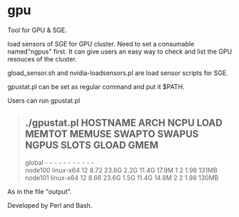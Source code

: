 gpu
===

Tool for GPU & SGE.

load sensors of SGE for GPU cluster. Need to set a consumable named"ngpus" first. It can give users an easy way to check and list the GPU resouces of the cluster.

gload_sensor.sh and nvidia-loadsensors.pl are load sensor scripts for SGE. 

gpustat.pl can be set as regular command and put it $PATH.

Users can run gpustat.pl

>./gpustat.pl
>HOSTNAME                ARCH         NCPU  LOAD  MEMTOT  MEMUSE  SWAPTO  SWAPUS  NGPUS  SLOTS  GLOAD  GMEM
>-----------------------------------------------------------------------------------------------------------
>global                  -               -     -       -       -       -       -    -     -      -      -   
>node100                 linux-x64      12  8.72   23.6G    2.2G   11.4G   17.9M    1     2     1.98   131MB 
>node101                 linux-x64      12  8.66   23.6G    1.5G   11.4G   14.8M    2     2     1.98   130MB 
 
As in the file "output".

Developed by Perl and Bash.

